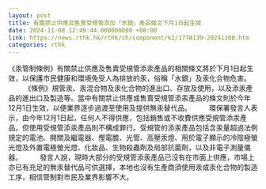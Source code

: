 ```yaml
---
layout: post
title: 有關禁止供應及售賣受規管添加「水銀」產品條文下月1日起生效
date: 2024-11-08 12:49:44.000000000 +08:00
link: https://news.rthk.hk/rthk/ch/component/k2/1778139-20241108.htm
categories: rthk
---
```


《汞管制條例》有關禁止供應及售賣受規管添汞產品的相關條文將於下月1日起生效，以保護市民健康和環境免受人為排放的汞，俗稱「水銀」及汞化合物危害。
　　 
《條例》規管汞、汞混合物及汞化合物的進出口、存放及使用，以及添汞產品的進出口及製造等。當中有關禁止供應或售賣受規管添汞產品的條文則於今年12月1日生效，以便業界逐步過渡至使用及提供無汞替代品。
　　 
環保署發言人表示，由今年12月1日起，任何人不得供應，包括銷售或不收費供應受規管添汞產品，但使用受規管添汞產品則不構成罪行。受規管的添汞產品包括含汞量超過法例規定的電池、開關及繼電器、慳電膽、光管、高壓汞燈、用於電子顯示的冷陰極螢光燈及外置電極螢光燈、化妝品、生物殺蟲劑及局部抗菌劑，以及非電子測量儀器。
　　 
發言人說，現時大部分的受規管添汞產品已沒有在市面上供應，市場上亦已有充足的無汞替代品可供選擇，本地也沒有生產商須使用汞或汞化合物的製造工序，相信管制對市民及業界影響不大。
